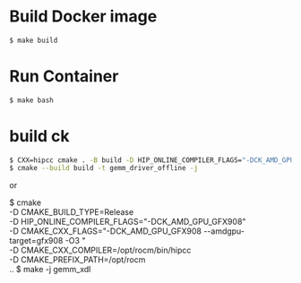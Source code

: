 # Build Docker image
```sh
$ make build
```

# Run Container
```sh
$ make bash
```

# build ck
```sh
$ CXX=hipcc cmake . -B build -D HIP_ONLINE_COMPILER_FLAGS="-DCK_AMD_GPU_GFX908" -D CMAKE_CXX_FLAGS="-DCK_AMD_GPU_GFX908 -O3 --amdgpu-target=gfx908 -mllvm --amdgpu-spill-vgpr-to-agpr=0" -DCMAKE_PREFIX_PATH=/opt/rocm
$ cmake --build build -t gemm_driver_offline -j
```
or

$ cmake                                                                \
-D CMAKE_BUILD_TYPE=Release                                            \
-D HIP_ONLINE_COMPILER_FLAGS="-DCK_AMD_GPU_GFX908"                     \
-D CMAKE_CXX_FLAGS="-DCK_AMD_GPU_GFX908 --amdgpu-target=gfx908 -O3 "   \
-D CMAKE_CXX_COMPILER=/opt/rocm/bin/hipcc                              \
-D CMAKE_PREFIX_PATH=/opt/rocm                                         \
..
$ make -j gemm_xdl